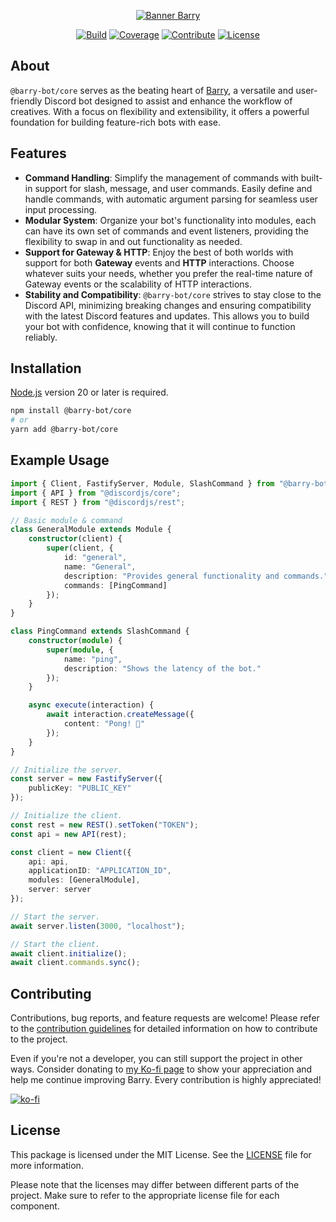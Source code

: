 <!-- Header -->
<div align="center">

[![Banner Barry][banner]][link-repo]

[![Build][badge-build]][link-build]
[![Coverage][badge-coverage]][link-coverage]
[![Contribute][badge-contribute]][link-contributing]
[![License][badge-license]][link-license]

</div>

<!-- Main Content -->
## About
`@barry-bot/core` serves as the beating heart of [Barry](/apps/barry/), a versatile and user-friendly Discord bot designed to assist and enhance the workflow of creatives. With a focus on 
flexibility and extensibility, it offers a powerful foundation for building feature-rich bots with ease.

## Features
- **Command Handling**: Simplify the management of commands with built-in support for slash, message, and user commands. Easily define and handle commands, with automatic argument parsing for seamless user input processing.
- **Modular System**: Organize your bot's functionality into modules, each can have its own set of commands and event listeners, providing the flexibility to swap in and out functionality as needed.
- **Support for Gateway & HTTP**: Enjoy the best of both worlds with support for both **Gateway** events and **HTTP** interactions. Choose whatever suits your needs, whether you prefer the real-time nature of Gateway events or the scalability of HTTP interactions.
- **Stability and Compatibility**: `@barry-bot/core` strives to stay close to the Discord API, minimizing breaking changes and ensuring compatibility with the latest Discord features and updates. This allows you to build your bot with confidence, knowing that it will continue to function reliably.


## Installation
[Node.js](https://nodejs.org/en/download) version 20 or later is required.
```sh
npm install @barry-bot/core
# or
yarn add @barry-bot/core
```

## Example Usage
```ts
import { Client, FastifyServer, Module, SlashCommand } from "@barry-bot/core";
import { API } from "@discordjs/core";
import { REST } from "@discordjs/rest";

// Basic module & command
class GeneralModule extends Module {
    constructor(client) {
        super(client, {
            id: "general",
            name: "General",
            description: "Provides general functionality and commands.",
            commands: [PingCommand]
        });
    }
}

class PingCommand extends SlashCommand {
    constructor(module) {
        super(module, {
            name: "ping",
            description: "Shows the latency of the bot."
        });
    }

    async execute(interaction) {
        await interaction.createMessage({
            content: "Pong! 🏓"
        });
    }
}

// Initialize the server.
const server = new FastifyServer({
    publicKey: "PUBLIC_KEY"
});

// Initialize the client.
const rest = new REST().setToken("TOKEN");
const api = new API(rest);

const client = new Client({
    api: api,
    applicationID: "APPLICATION_ID",
    modules: [GeneralModule],
    server: server
});

// Start the server.
await server.listen(3000, "localhost");

// Start the client.
await client.initialize();
await client.commands.sync();
```

## Contributing
Contributions, bug reports, and feature requests are welcome! Please refer to the [contribution guidelines][link-contributing] for detailed information on how to contribute to the project.

Even if you're not a developer, you can still support the project in other ways. Consider donating to [my Ko-fi page][link-kofi] to show your appreciation and help me continue improving Barry. Every contribution is highly appreciated!

[![ko-fi][badge-kofi]][link-kofi]

## License
This package is licensed under the MIT License. See the [LICENSE][link-license] file for more information.

Please note that the licenses may differ between different parts of the project. Make sure to refer to the appropriate license file for each component.

<!-- Image References -->
[badge-build]:https://img.shields.io/github/actions/workflow/status/HeadTriXz/Barry/test.yml?branch=main&style=for-the-badge
[badge-coverage]:https://img.shields.io/codecov/c/github/HeadTriXz/Barry?style=for-the-badge&flag=core
[badge-contribute]:https://img.shields.io/badge/contributions-welcome-orange.svg?style=for-the-badge
[badge-kofi]:https://ko-fi.com/img/githubbutton_sm.svg
[badge-license]:https://img.shields.io/badge/license-MIT-blue.svg?style=for-the-badge
[banner]:https://github.com/HeadTriXz/Barry/assets/32986761/72d2c27d-925c-465f-a6a3-fe836e86fad6

<!-- Badge References -->
[link-build]:https://github.com/HeadTriXz/Barry/actions
[link-coverage]:https://codecov.io/gh/HeadTriXz/Barry

<!-- Links -->
[link-contributing]:https://github.com/HeadTriXz/Barry/blob/main/.github/CONTRIBUTING.md
[link-kofi]:https://ko-fi.com/headtrixz
[link-license]:https://github.com/HeadTriXz/Barry/blob/main/LICENSE
[link-repo]: https://github.com/HeadTriXz/Barry
